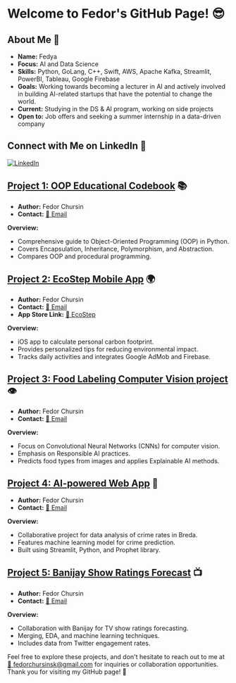 # Welcome to Fedor's GitHub Page! 😎

## About Me 🚀
- **Name:** Fedya
- **Focus:** AI and Data Science
- **Skills:** Python, GoLang, C++, Swift, AWS, Apache Kafka, Streamlit, PowerBI, Tableau, Google Firebase
- **Goals:** Working towards becoming a lecturer in AI and actively involved in building AI-related startups that have the potential to change the world.
- **Current:** Studying in the DS & AI program, working on side projects
- **Open to:** Job offers and seeking a summer internship in a data-driven company 

## Connect with Me on LinkedIn 💼
[![LinkedIn](https://img.shields.io/badge/LinkedIn-Connect-blue?style=for-the-badge&logo=linkedin)](https://www.linkedin.com/in/fedor-chursin-17370224b)

## [Project 1: OOP Educational Codebook](https://github.com/ur0vn1t31/OOP-Educational-Notebook) 📚
- **Author:** Fedor Chursin
- **Contact:** [📧 Email](mailto:fedorchursinsk@gmail.com)
  
**Overview:**
- Comprehensive guide to Object-Oriented Programming (OOP) in Python.
- Covers Encapsulation, Inheritance, Polymorphism, and Abstraction.
- Compares OOP and procedural programming.

## [Project 2: EcoStep Mobile App](https://github.com/ur0vn1t31/EcoStep-Mobile-iOS-App) 🌍
- **Author:** Fedor Chursin
- **Contact:** [📧 Email](mailto:fedorchursinsk@gmail.com)
- **App Store Link:** [📱 EcoStep](https://appstore.com/ecostep)

**Overview:**
- iOS app to calculate personal carbon footprint.
- Provides personalized tips for reducing environmental impact.
- Tracks daily activities and integrates Google AdMob and Firebase.

## [Project 3: Food Labeling Computer Vision project](https://github.com/ur0vn1t31/Computer-Vision-POC-Project) 👁️
- **Author:** Fedor Chursin
- **Contact:** [📧 Email](mailto:fedorchursinsk@gmail.com)
  
**Overview:**
- Focus on Convolutional Neural Networks (CNNs) for computer vision.
- Emphasis on Responsible AI practices.
- Predicts food types from images and applies Explainable AI methods.

## [Project 4: AI-powered Web App](https://github.com/ur0vn1t31/Municipality-AI-Powered-Web-App) 🚓
- **Author:** Fedor Chursin
- **Contact:** [📧 Email](mailto:fedorchursinsk@gmail.com)
  
**Overview:**
- Collaborative project for data analysis of crime rates in Breda.
- Features machine learning model for crime prediction.
- Built using Streamlit, Python, and Prophet library.

## [Project 5: Banijay Show Ratings Forecast](https://github.com/ur0vn1t31/Banijay-Rating-Forecast) 📺
- **Author:** Fedor Chursin
- **Contact:** [📧 Email](mailto:fedorchursinsk@gmail.com)
  
**Overview:**
- Collaboration with Banijay for TV show ratings forecasting.
- Merging, EDA, and machine learning techniques.
- Includes data from Twitter engagement rates.

Feel free to explore these projects, and don't hesitate to reach out to me at [📧 fedorchursinsk@gmail.com](mailto:fedorchursinsk@gmail.com) for inquiries or collaboration opportunities. Thank you for visiting my GitHub page! 🙌


<!--
**ur0vn1t31/ur0vn1t31** is a ✨ _special_ ✨ repository because its `README.md` (this file) appears on your GitHub profile.

Here are some ideas to get you started:

- 🔭 I’m currently working on ...
- 🌱 I’m currently learning ...
- 👯 I’m looking to collaborate on ...
- 🤔 I’m looking for help with ...
- 💬 Ask me about ...
- 📫 How to reach me: ...
- 😄 Pronouns: ...
- ⚡ Fun fact: ...
-->
